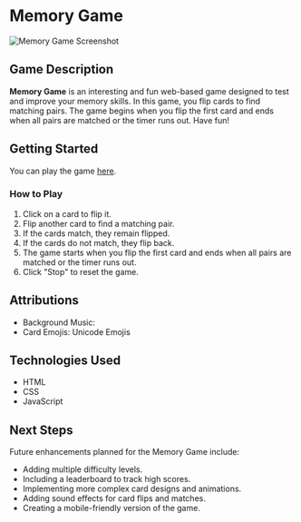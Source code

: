 # Memory Game

![Memory Game Screenshot](https://i.imgur.com/otzrGhj.png)

## Game Description

**Memory Game** is an interesting and fun web-based game designed to test and improve your memory skills. In this game, you flip cards to find matching pairs. The game begins when you flip the first card and ends when all pairs are matched or the timer runs out. Have fun!

## Getting Started

You can play the game [here](https://sedykhvitaliy.github.io/memory-game/).

### How to Play
1. Click on a card to flip it.
2. Flip another card to find a matching pair.
3. If the cards match, they remain flipped.
4. If the cards do not match, they flip back.
5. The game starts when you flip the first card and ends when all pairs are matched or the timer runs out.
6. Click "Stop" to reset the game.



## Attributions

- Background Music: []()
- Card Emojis: Unicode Emojis


## Technologies Used

- HTML
- CSS
- JavaScript

## Next Steps

Future enhancements planned for the Memory Game include:
- Adding multiple difficulty levels.
- Including a leaderboard to track high scores.
- Implementing more complex card designs and animations.
- Adding sound effects for card flips and matches.
- Creating a mobile-friendly version of the game.

